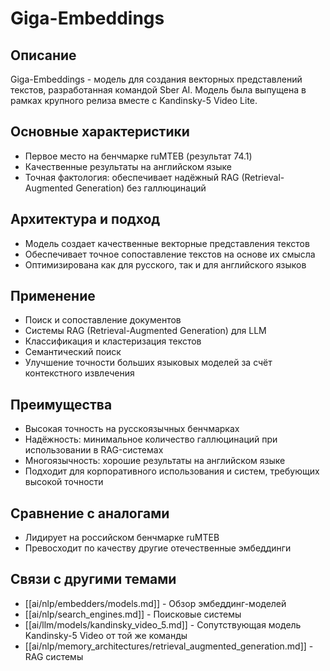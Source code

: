 # Giga-Embeddings

## Описание
Giga-Embeddings - модель для создания векторных представлений текстов, разработанная командой Sber AI. Модель была выпущена в рамках крупного релиза вместе с Kandinsky-5 Video Lite.

## Основные характеристики
- Первое место на бенчмарке ruMTEB (результат 74.1)
- Качественные результаты на английском языке
- Точная фактология: обеспечивает надёжный RAG (Retrieval-Augmented Generation) без галлюцинаций

## Архитектура и подход
- Модель создает качественные векторные представления текстов
- Обеспечивает точное сопоставление текстов на основе их смысла
- Оптимизирована как для русского, так и для английского языков

## Применение
- Поиск и сопоставление документов
- Системы RAG (Retrieval-Augmented Generation) для LLM
- Классификация и кластеризация текстов
- Семантический поиск
- Улучшение точности больших языковых моделей за счёт контекстного извлечения

## Преимущества
- Высокая точность на русскоязычных бенчмарках
- Надёжность: минимальное количество галлюцинаций при использовании в RAG-системах
- Многоязычность: хорошие результаты на английском языке
- Подходит для корпоративного использования и систем, требующих высокой точности

## Сравнение с аналогами
- Лидирует на российском бенчмарке ruMTEB
- Превосходит по качеству другие отечественные эмбеддинги

## Связи с другими темами
- [[ai/nlp/embedders/models.md]] - Обзор эмбеддинг-моделей
- [[ai/nlp/search_engines.md]] - Поисковые системы
- [[ai/llm/models/kandinsky_video_5.md]] - Сопутствующая модель Kandinsky-5 Video от той же команды
- [[ai/nlp/memory_architectures/retrieval_augmented_generation.md]] - RAG системы